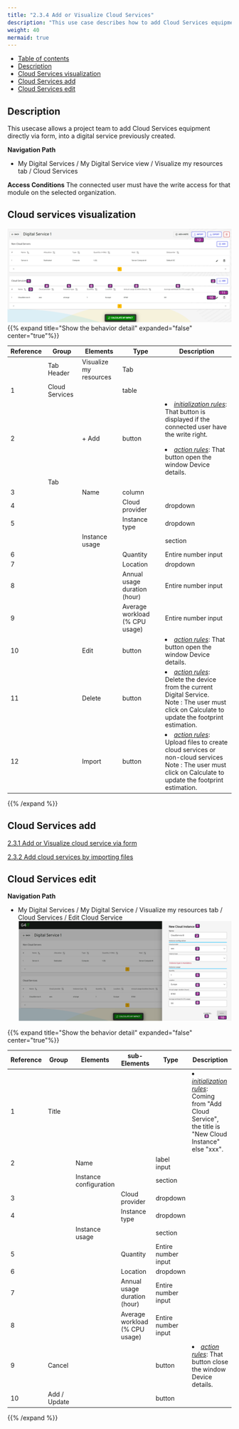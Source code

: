 ```yaml
---
title: "2.3.4 Add or Visualize Cloud Services"
description: "This use case describes how to add Cloud Services equipments to a digital service"
weight: 40
mermaid: true
---
```


-   [Table of contents](#table-of-contents)
-   [Description](#description)
-   [Cloud Services visualization](#cloud-services-visualization)
-   [Cloud Services add](#cloud-services-add)
-   [Cloud Services edit](#cloud-services-edit)

## Description

This usecase allows a project team to add Cloud Services equipment directly via form, into a digital service previously created.

**Navigation Path**

-   My Digital Services / My Digital Service view / Visualize my resources tab / Cloud Services


**Access Conditions**
The connected user must have the write access for that module on the selected organization.

## Cloud services visualization

![uc3_add_visualize_equipments_CloudServiceTab.png](../../images/uc3_add_visualize_equipments_CloudServiceTab.png)
{{% expand title="Show the behavior detail" expanded="false" center="true"%}}

| Reference | Group      | Elements            | Type                           | Description                                                                                                                                                                               |
|-----------| ---------- |---------------------|--------------------------------|-------------------------------------------------------------------------------------------------------------------------------------------------------------------------------------------|
|           | Tab Header | Visualize my resources| Tab                            |                                                                                                                                                                                           |
| 1         |Cloud Services            |       | table                          |                                                                                                                                                                                           |
| 2         |            | + Add| button                         | <li><u>_initialization rules_</u>: That button is displayed if the connected user have the write right.<br><br><li><u>_action rules_</u>: That button open the window Device details.<br> |
|           | Tab        |                     |                                |                                                                                                                                                                                           |
| 3         |            | Name                | column                         |                                                                                                                                                                                           |
| 4         |              |                     | Cloud provider                 | dropdown                                                                                                                                                                                  |                                                                                                                   |
| 5         |              |                     | Instance type                  | dropdown                                                                                                                                                                                  |                                                                                                                   |
|           |              | Instance usage      |                                | section                                                                                                                                                                                   |                                                                                                                   |
| 6         |              |                     | Quantity                       | Entire number input                                                                                                                                                                       |                                                                                                                   |
| 7         |              |                     | Location                       | dropdown                                                                                                                                                                                  |                                                                                                                   |
| 8         |              |                     | Annual usage duration (hour)   | Entire number input                                                                                                                                                                       |                                                                                                                   |
| 9         |              |                     | Average workload (% CPU usage) | Entire number input                                                                                                                                                                       |                                                                                                                   |
| 10        |            | Edit                | button                         | <li><u>_action rules_</u>: That button open the window Device details.<br>                                                                                                                |
| 11        |            | Delete              | button                         | <li><u>_action rules_</u>: Delete the device from the current Digital Service.<br> Note : The user must click on Calculate to update the footprint estimation.                            |
| 12        |            | Import              | button                         | <li><u>_action rules_</u>: Upload files to create cloud services or non-cloud services<br> Note : The user must click on Calculate to update the footprint estimation.                    |

{{% /expand %}}

## Cloud Services add
[2.3.1 Add or Visualize cloud service via form](add_visualize_cloud_services_via_forms.md)

[2.3.2 Add cloud services by importing files](import_cloud_services_via_button.md)

## Cloud Services edit

**Navigation Path**
-   My Digital Services / My Digital Service / Visualize my resources tab / Cloud Services / Edit Cloud Service
![uc3_add_visualize_equipments_CloudServiceAdd.png](../../images/uc3_add_visualize_equipments_CloudServiceAdd.png)

{{% expand title="Show the behavior detail" expanded="false" center="true"%}}

| Reference | Group        | Elements               | sub-Elements                   | Type                | Description                                                                                                       |
| --------- | ------------ | ---------------------- | ------------------------------ | ------------------- | ----------------------------------------------------------------------------------------------------------------- |
| 1         | Title        |                        |                                |                     | <li><u>_initialization rules_</u>: Coming from "Add Cloud Service", the title is "New Cloud Instance" else "xxx". |
| 2         |              | Name                   |                                | label input         |                                                                                                                   |
|           |              | Instance configuration |                                | section             |                                                                                                                   |
| 3         |              |                        | Cloud provider                 | dropdown            |                                                                                                                   |
| 4         |              |                        | Instance type                  | dropdown            |                                                                                                                   |
|           |              | Instance usage         |                                | section             |                                                                                                                   |
| 5         |              |                        | Quantity                       | Entire number input |                                                                                                                   |
| 6         |              |                        | Location                       | dropdown            |                                                                                                                   |
| 7         |              |                        | Annual usage duration (hour)   | Entire number input |                                                                                                                   |
| 8         |              |                        | Average workload (% CPU usage) | Entire number input |                                                                                                                   |
| 9         | Cancel       |                        |                                | button              | <li><u>_action rules_</u>: That button close the window Device details.<br>                                       |
| 10        | Add / Update |                        |                                | button              |                                                                                                                   |

{{% /expand %}}

